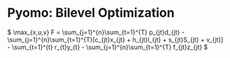 # Pyomo: Bilevel Optimization

$ \max_{x,u,v} F = \sum_{j=1}^{n}\sum_{t=1}^{T} p_{jt}d_{jt} - \sum_{j=1}^{n}\sum_{t=1}^{T}[c_{jt}x_{jt} + h_{jt}l_{jt} + s_{jt}S_{jt} + v_{jt}] - \sum_{t=1}^{t} r_{t}y_{t} - \sum_{j=1}^{n}\sum_{t=1}^{T} f_{jt}z_{jt} $


